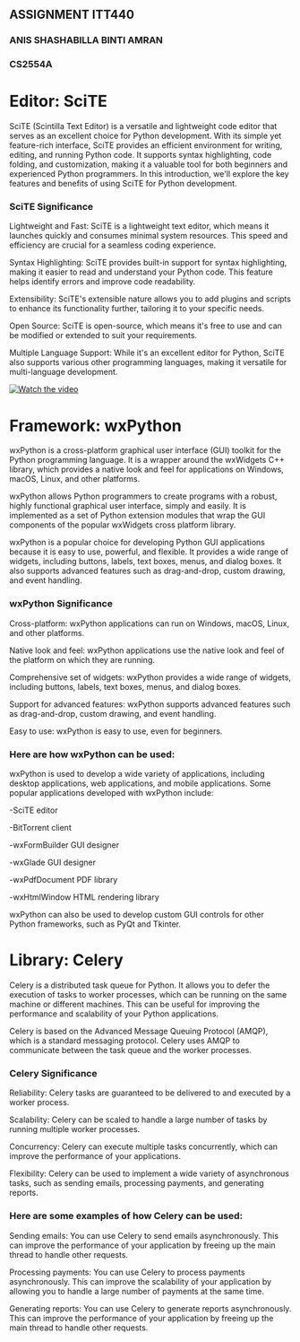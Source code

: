 ## ASSIGNMENT ITT440
### ANIS SHASHABILLA BINTI AMRAN
### CS2554A

# Editor: SciTE
SciTE (Scintilla Text Editor) is a versatile and lightweight code editor that serves as an excellent choice for Python development. With its simple yet feature-rich interface, SciTE provides an efficient environment for writing, editing, and running Python code. It supports syntax highlighting, code folding, and customization, making it a valuable tool for both beginners and experienced Python programmers. In this introduction, we'll explore the key features and benefits of using SciTE for Python development.

### SciTE Significance

Lightweight and Fast: SciTE is a lightweight text editor, which means it launches quickly and consumes minimal system resources. This speed and efficiency are crucial for a seamless coding experience.

Syntax Highlighting: SciTE provides built-in support for syntax highlighting, making it easier to read and understand your Python code. This feature helps identify errors and improve code readability.

Extensibility: SciTE's extensible nature allows you to add plugins and scripts to enhance its functionality further, tailoring it to your specific needs.

Open Source: SciTE is open-source, which means it's free to use and can be modified or extended to suit your requirements.

Multiple Language Support: While it's an excellent editor for Python, SciTE also supports various other programming languages, making it versatile for multi-language development.


[![Watch the video](https://img.youtube.com/vi/m6lJOTwT8qA/hqdefault.jpg)](https://www.youtube.com/embed/m6lJOTwT8qA)



# Framework: wxPython

wxPython is a cross-platform graphical user interface (GUI) toolkit for the Python programming language. It is a wrapper around the wxWidgets C++ library, which provides a native look and feel for applications on Windows, macOS, Linux, and other platforms.

wxPython allows Python programmers to create programs with a robust, highly functional graphical user interface, simply and easily. It is implemented as a set of Python extension modules that wrap the GUI components of the popular wxWidgets cross platform library.

wxPython is a popular choice for developing Python GUI applications because it is easy to use, powerful, and flexible. It provides a wide range of widgets, including buttons, labels, text boxes, menus, and dialog boxes. It also supports advanced features such as drag-and-drop, custom drawing, and event handling.

### wxPython Significance

Cross-platform: wxPython applications can run on Windows, macOS, Linux, and other platforms.

Native look and feel: wxPython applications use the native look and feel of the platform on which they are running.

Comprehensive set of widgets: wxPython provides a wide range of widgets, including buttons, labels, text boxes, menus, and dialog boxes.

Support for advanced features: wxPython supports advanced features such as drag-and-drop, custom drawing, and event handling.

Easy to use: wxPython is easy to use, even for beginners.

### Here are how wxPython can be used:

wxPython is used to develop a wide variety of applications, including desktop applications, web applications, and mobile applications. Some popular applications developed with wxPython include:

-SciTE editor

-BitTorrent client

-wxFormBuilder GUI designer

-wxGlade GUI designer

-wxPdfDocument PDF library

-wxHtmlWindow HTML rendering library

wxPython can also be used to develop custom GUI controls for other Python frameworks, such as PyQt and Tkinter.

# Library: Celery

Celery is a distributed task queue for Python. It allows you to defer the execution of tasks to worker processes, which can be running on the same machine or different machines. This can be useful for improving the performance and scalability of your Python applications.

Celery is based on the Advanced Message Queuing Protocol (AMQP), which is a standard messaging protocol. Celery uses AMQP to communicate between the task queue and the worker processes.

### Celery Significance

Reliability: Celery tasks are guaranteed to be delivered to and executed by a worker process.

Scalability: Celery can be scaled to handle a large number of tasks by running multiple worker processes.

Concurrency: Celery can execute multiple tasks concurrently, which can improve the performance of your applications.

Flexibility: Celery can be used to implement a wide variety of asynchronous tasks, such as sending emails, processing payments, and generating reports.

### Here are some examples of how Celery can be used:

Sending emails: You can use Celery to send emails asynchronously. This can improve the performance of your application by freeing up the main thread to handle other requests.

Processing payments: You can use Celery to process payments asynchronously. This can improve the scalability of your application by allowing you to handle a large number of payments at the same time.

Generating reports: You can use Celery to generate reports asynchronously. This can improve the performance of your application by freeing up the main thread to handle other requests.

